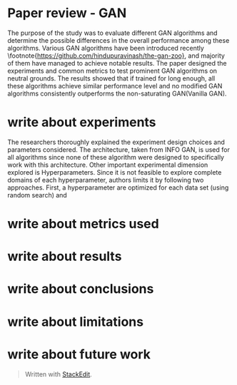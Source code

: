 
# Paper review - GAN

The purpose of the study was to evaluate different GAN algorithms and determine the possible differences in the overall performance among these algorithms. Various GAN algorithms have been introduced recently \footnote{https://github.com/hindupuravinash/the-gan-zoo}, and majority of them have managed to achieve notable results. The paper designed the experiments and common metrics to test prominent GAN algorithms on neutral grounds. The results showed that if trained for long enough, all these algorithms achieve similar performance level and no modified GAN algorithms consistently outperforms the non-saturating GAN(Vanilla GAN).

# write about experiments
The researchers thoroughly explained the experiment design choices and parameters considered. The architecture, taken from INFO GAN, is used for all algorithms since none of these algorithm were designed to specifically work with this architecture. Other important experimental dimension explored is Hyperparameters. Since it is not feasible to explore complete domains of each hyperparameter, authors limits it by following two approaches. First, a hyperparameter are optimized for each data set (using random search) and
# write about metrics used
# write about results
# write about conclusions
# write about limitations
# write about future work





> Written with [StackEdit](https://stackedit.io/).
<!--stackedit_data:
eyJoaXN0b3J5IjpbLTE0MzgxNzY4ODIsLTE2OTY3MTU3MzIsMT
c2ODk4MjI0MiwyMDA5MjExNjgyLDE0Mjk4NjYyNjQsMTEyNDU1
NzQzLC0xNjAxMzAwNzM3LC02NjcwODc1MSwtNDYyODAxMDM2LD
gyNTkyODAyMCw2ODc4MDgzOV19
-->